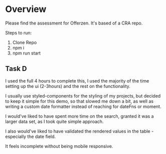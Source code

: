 # Overview

Please find the assessment for Offerzen. It's based of a CRA repo.

Steps to run:

1. Clone Repo
2. npm i
3. npm run start

## Task D

I used the full 4 hours to complete this, I used the majority of the time setting up the ui (2-3hours) and the rest on the functionality.

I usually use styled-components for the styling of my projects, but decided to keep it simple for this demo, so that slowed me down a bit, as well as writing a custom date formatter instead of reaching for dateFns or moment.

I would've liked to have spent more time on the search, granted it was a larger data set, as I took quite simple approach.

I also would've liked to have validated the rendered values in the table - especially the date field.

It feels incomplete without being mobile responsive.

